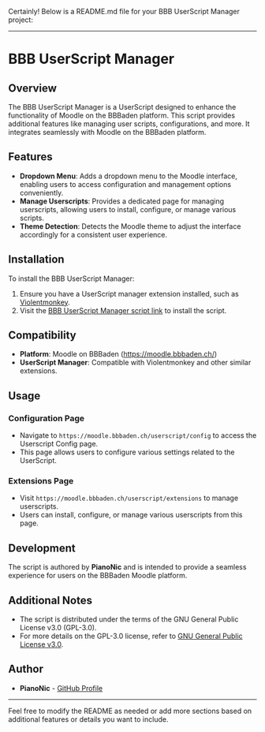 Certainly! Below is a README.md file for your BBB UserScript Manager project:

---

# BBB UserScript Manager

## Overview

The BBB UserScript Manager is a UserScript designed to enhance the functionality of Moodle on the BBBaden platform. This script provides additional features like managing user scripts, configurations, and more. It integrates seamlessly with Moodle on the BBBaden platform.

## Features

- **Dropdown Menu**: Adds a dropdown menu to the Moodle interface, enabling users to access configuration and management options conveniently.
- **Manage Userscripts**: Provides a dedicated page for managing userscripts, allowing users to install, configure, or manage various scripts.
- **Theme Detection**: Detects the Moodle theme to adjust the interface accordingly for a consistent user experience.

## Installation

To install the BBB UserScript Manager:

1. Ensure you have a UserScript manager extension installed, such as [Violentmonkey](https://violentmonkey.github.io/#installation).
2. Visit the [BBB UserScript Manager script link](#) to install the script.

## Compatibility

- **Platform**: Moodle on BBBaden (https://moodle.bbbaden.ch/)
- **UserScript Manager**: Compatible with Violentmonkey and other similar extensions.

## Usage

### Configuration Page

- Navigate to `https://moodle.bbbaden.ch/userscript/config` to access the Userscript Config page.
- This page allows users to configure various settings related to the UserScript.

### Extensions Page

- Visit `https://moodle.bbbaden.ch/userscript/extensions` to manage userscripts.
- Users can install, configure, or manage various userscripts from this page.

## Development

The script is authored by **PianoNic** and is intended to provide a seamless experience for users on the BBBaden Moodle platform.

## Additional Notes

- The script is distributed under the terms of the GNU General Public License v3.0 (GPL-3.0).
- For more details on the GPL-3.0 license, refer to [GNU General Public License v3.0](https://www.gnu.org/licenses/gpl-3.0.html).

## Author

- **PianoNic** - [GitHub Profile](https://github.com/PianoNic)

---

Feel free to modify the README as needed or add more sections based on additional features or details you want to include.
